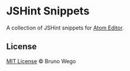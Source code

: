 # JSHint Snippets

A collection of JSHint snippets for [Atom Editor](https://atom.io/).

## License

[MIT License](http://brunowego.mit-license.org/) © Bruno Wego
